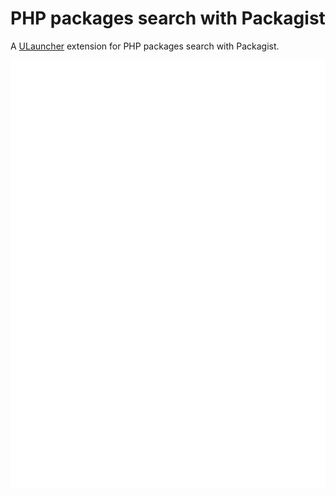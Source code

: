 # PHP packages search with Packagist

A [ULauncher](https://ulauncher.io/) extension for PHP packages search with Packagist.

![demo](images/demo.gif)
